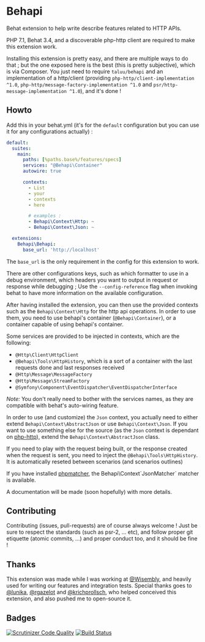 Behapi
======
Behat extension to help write describe features related to HTTP APIs.

PHP 7.1, Behat 3.4, and a discoverable php-http client are required to make
this extension work.

Installing this extension is pretty easy, and there are multiple ways to do
that ; but the one exposed here is the best (this is pretty subjective), which
is via Composer. You just need to require `taluu/behapi` and an implementation
of a http/client (providing `php-http/client-implementation ^1.0`,
`php-http/message-factory-implementation ^1.0` and
`psr/http-message-implementation ^1.0`), and it's done !

Howto
-----
Add this in your behat.yml (it's for the `default` configuration but you can
use it for any configurations actually) :

```yaml
default:
  suites:
    main:
      paths: [%paths.base%/features/specs]
      services: "@Behapi\Container"
      autowire: true

      contexts:
        - List
        - your
        - contexts
        - here

        # examples :
        - Behapi\Context\Http: ~
        - Behapi\Context\Json: ~

  extensions:
    Behapi\Behapi:
      base_url: 'http://localhost'
```

The `base_url` is the only requirement in the config for this extension to work.

There are other configurations keys, such as which formatter to use in a debug
environment, which headers you want to output in request or response while
debugging ; Use the `--config-reference` flag when invoking behat to have more
information on the available configuration.

After having installed the extension, you can then use the provided contexts
such as the `Behapi\Context\Http` for the http api operations. In order to use
them, you need to use behapi's container (`@Behapi\Container`), or a container
capable of using behapi's container.

Some services are provided to be injected in contexts, which are the following:

- `@Http\Client\HttpClient`
- `@Behapi\Tools\HttpHistory`, which is a sort of a container with the last
  requests done and last responses received
- `@Http\Message\MessageFactory`
- `@Http\Message\StreamFactory`
- `@Symfony\Component\EventDispatcher\EventDispatcherInterface`

*Note:* You don't really need to bother with the services names, as they are
compatible with behat's auto-wiring feature. 

In order to use (and customize) the `Json` context, you actually need to either
extend `Behapi\Context\AbstractJson` or use `Behapi\Context\Json`. If you want
to use something else for the source (as the `Json` context is dependant on
[php-http](https://github.com/php-http/)), extend the
`Behapi\Context\AbstractJson` class.

If you need to play with the request being built, or the response created when
the request is sent, you need to inject the `@Behapi\Tools\HttpHistory`. It is
automatically reseted between scenarios (and scenarios outlines)

If you have installed [phpmatcher](https://github.com/coduo/php-matcher/), the
Behapi\Context\`JsonMatcher` matcher is available.

A documentation will be made (soon hopefully) with more details.

Contributing
------------
Contributing (issues, pull-requests) are of course always welcome ! Just be
sure to respect the standards (such as psr-2, ... etc), and follow proper git
etiquette (atomic commits, ...) and proper conduct too, and it should be fine !

Thanks
------
This extension was made while I was working at
[@Wisembly](https://github.com/Wisembly), and heavily used for writing our
features and integration tests. Special thanks goes to
[@lunika](https://github.com/lunika), [@rgazelot](https://github.com/rgazelot)
and [@krichprollsch](https://github.com/krichprollsch), who helped conceived
this extension, and also pushed me to open-source it.

Badges
------
[![Scrutinizer Code Quality](https://scrutinizer-ci.com/g/Taluu/Behapi/badges/quality-score.png?b=master)](https://scrutinizer-ci.com/g/Taluu/Behapi/?branch=master)
[![Build Status](https://scrutinizer-ci.com/g/Taluu/Behapi/badges/build.png?b=master)](https://scrutinizer-ci.com/g/Taluu/Behapi/build-status/master)
